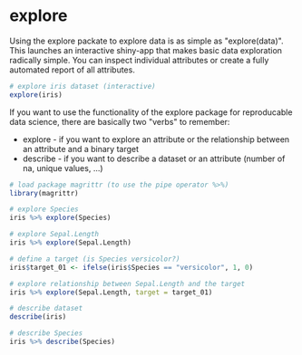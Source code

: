 # explore

Using the explore packate to explore data is as simple as "explore(data)".
This launches an interactive shiny-app that makes basic data exploration radically simple. You can inspect individual attributes or create a fully automated report of all attributes.

```r
# explore iris dataset (interactive)
explore(iris)
```

If you want to use the functionality of the explore package for reproducable data science, there are basically two "verbs" to remember:
* explore - if you want to explore an attribute or the relationship between an attribute and a binary target
* describe - if you want to describe a dataset or an attribute (number of na, unique values, ...)

```r
# load package magrittr (to use the pipe operator %>%)
library(magrittr)

# explore Species
iris %>% explore(Species)

# explore Sepal.Length
iris %>% explore(Sepal.Length)

# define a target (is Species versicolor?)
iris$target_01 <- ifelse(iris$Species == "versicolor", 1, 0)

# explore relationship between Sepal.Length and the target
iris %>% explore(Sepal.Length, target = target_01)

# describe dataset
describe(iris)

# describe Species
iris %>% describe(Species)
```
